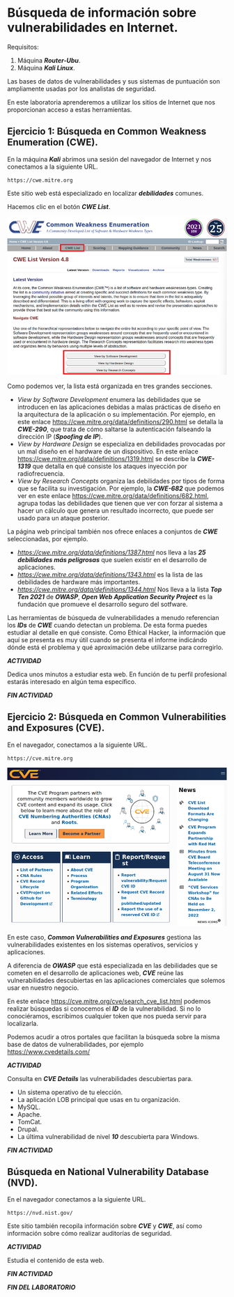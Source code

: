 # Búsqueda de información sobre vulnerabilidades en Internet.

Requisitos:
1. Máquina ***Router-Ubu***.
2. Máquina ***Kali Linux***.


Las bases de datos de vulnerabilidades y sus sistemas de puntuación son ampliamente usadas por los analistas de seguridad.

En este laboratoria aprenderemos a utilizar los sitios de Internet que nos proporcionan acceso a estas herramientas.

## Ejercicio 1: Búsqueda en Common Weakness Enumeration (CWE).

En la máquina ***Kali*** abrimos una sesión del navegador de Internet y nos conectamos a la siguiente URL.
```
https://cwe.mitre.org
```

Este sitio web está especializado en localizar ***debilidades*** comunes.

Hacemos clic en el botón ***CWE List***.

![CWE](../img/lab-05-A/202209130933.png)

Como podemos ver, la lista está organizada en tres grandes secciones.

* *View by Software Development* enumera las debilidades que se introducen en las aplicaciones debidas a malas prácticas de diseño en la arquitectura de la aplicación o su implementación. Por ejemplo, en este enlace https://cwe.mitre.org/data/definitions/290.html se detalla la ***CWE-290***, que trata de cómo saltarse la autenticación falseando la dirección IP (***Spoofing de IP***).
* *View by Hardware Design* se especializa en debilidades provocadas por un mal diseño en el hardware de un dispositivo. En este enlace https://cwe.mitre.org/data/definitions/1319.html se describe la ***CWE-1319*** que detalla en qué consiste los ataques inyección por radiofrecuencia.
* *View by Research Concepts* organiza las debilidades por tipos de forma que se facilita su investigación. Por ejemplo, la ***CWE-682*** que podemos ver en este enlace https://cwe.mitre.org/data/definitions/682.html, agrupa todas las debilidades que tienen que ver con forzar al sistema a hacer un cálculo que genera un resultado incorrecto, que puede ser usado para un ataque posterior.

La página web principal también nos ofrece enlaces a conjuntos de ***CWE*** seleccionadas, por ejemplo.

* *https://cwe.mitre.org/data/definitions/1387.html* nos lleva a las ***25 debilidades más peligrosas*** que suelen existir en el desarrollo de aplicaciones.
* *https://cwe.mitre.org/data/definitions/1343.html* es la lista de las debilidades de hardware más importantes.
* *https://cwe.mitre.org/data/definitions/1344.html* Nos lleva a la lista ***Top Ten 2021*** de ***OWASP***, ***Open Web Application Security Project*** es la fundación que promueve el desarrollo seguro del sotfware.

Las herramientas de búsqueda de vulnerabilidades a menudo referencian los ***IDs*** de ***CWE*** cuando detectan un problema. De esta forma puedes estudiar al detalle en qué consiste. Como Ethical Hacker, la información que aquí se presenta es muy útil cuando se presenta el informe indicándo dónde está el problema y qué aproximación debe utilizarse para corregirlo.


***ACTIVIDAD***

Dedica unos minutos a estudiar esta web. En función de tu perfil profesional estarás interesado en algún tema específico.

***FIN ACTIVIDAD***

## Ejercicio 2: Búsqueda en Common Vulnerabilities and Exposures (CVE).

En el navegador, conectamos a la siguiente URL.
```
https://cve.mitre.org
```

![CVE](../img/lab-05-B/202209131005.png)


En este caso, ***Common Vulnerabilities and Exposures*** gestiona las vulnerabilidades existentes en los sistemas operativos, servicios y aplicaciones.

A diferencia de ***OWASP*** que está especializada en las debilidades que se cometen en el desarrollo de aplicaciones web, ***CVE*** reúne las vulnerabilidades descubiertas en las aplicaciones comerciales que solemos usar en nuestro negocio.

En este enlace https://cve.mitre.org/cve/search_cve_list.html podemos realizar búsquedas si conocemos el ***ID*** de la vulnerabilidad. Si no lo conociéramos, escribimos cualquier token que nos pueda servir para localizarla.

Podemos acudir a otros portales que facilitan la búsqueda sobre la misma base de datos de vulnerabilidades, por ejemplo https://www.cvedetails.com/ 

***ACTIVIDAD***

Consulta en ***CVE Details*** las vulnerabilidades descubiertas para.
* Un sistema operativo de tu elección.
* La aplicación LOB principal que usas en tu organización.
* MySQL.
* Apache.
* TomCat.
* Drupal.
* La última vulnerabilidad de nivel ***10*** descubierta para Windows.

***FIN ACTIVIDAD***


## Búsqueda en National Vulnerability Database (NVD).

En el navegador conectamos a la siguiente URL.
```
https://nvd.nist.gov/
```

Este sitio también recopila información sobre ***CVE*** y ***CWE***, así como información sobre cómo realizar auditorías de seguridad.

***ACTIVIDAD***

Estudia el contenido de esta web.

***FIN ACTIVIDAD***

***FIN DEL LABORATORIO***